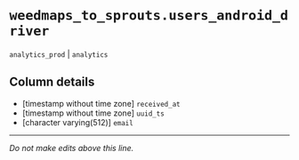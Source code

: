 # `weedmaps_to_sprouts.users_android_driver`
`analytics_prod` | `analytics`

## Column details
* [timestamp without time zone] `received_at`
* [timestamp without time zone] `uuid_ts`
* [character varying(512)] `email`

-------------------------------------------------------------------------------
*Do not make edits above this line.*
